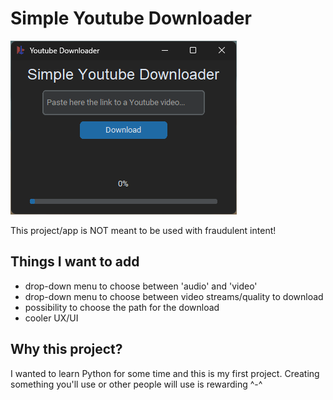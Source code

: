 # Simple Youtube Downloader

![](.images/Screenshot2.png "Preview of the app, as of now")

This project/app is NOT meant to be used with fraudulent intent!

## Things I want to add
- drop-down menu to choose between 'audio' and 'video'
- drop-down menu to choose between video streams/quality to download
- possibility to choose the path for the download
- cooler UX/UI

## Why this project?
I wanted to learn Python for some time and this is my first project. Creating something you'll use or other people will use is rewarding ^-^
